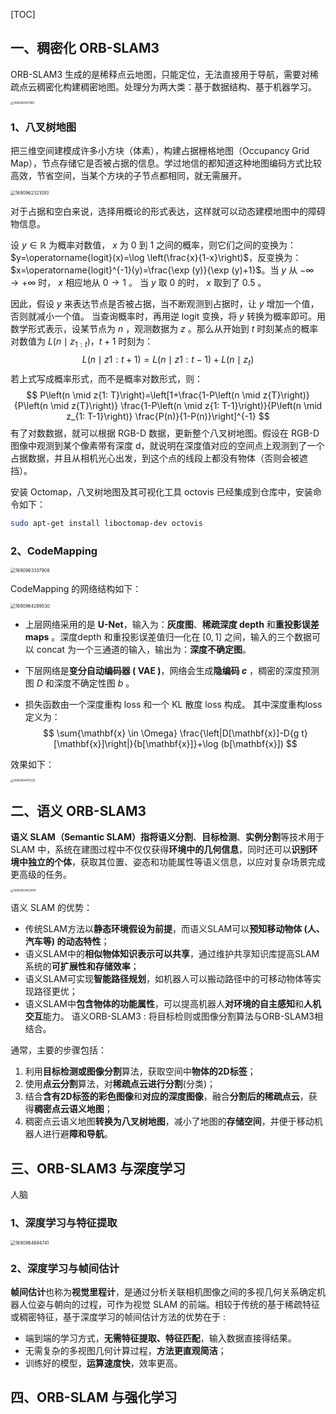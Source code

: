 [TOC]

## 一、稠密化 ORB-SLAM3

ORB-SLAM3 生成的是稀释点云地图，只能定位，无法直接用于导航，需要对稀疏点云稠密化构建稠密地图。处理分为两大类：基于数据结构、基于机器学习。

<img src="https://pic-bed-1316053657.cos.ap-nanjing.myqcloud.com/img/1690961951185.png" alt="1690961951185" style="zoom: 33%;" />

### 1、八叉树地图

把三维空间建模成许多小方块（体素），构建占据栅格地图（Occupancy Grid Map），节点存储它是否被占据的信息。学过地信的都知道这种地图编码方式比较高效，节省空间，当某个方块的子节点都相同，就无需展开。

<img src="https://pic-bed-1316053657.cos.ap-nanjing.myqcloud.com/img/1690962321093.png" alt="1690962321093" style="zoom: 50%;" />

对于占据和空白来说，选择用概论的形式表达，这样就可以动态建模地图中的障碍物信息。

设 $y \in \mathbb{R}$ 为概率对数值， $x$ 为 0 到 1 之间的概率，则它们之间的变换为：$y=\operatorname{logit}(x)=\log \left(\frac{x}{1-x}\right)$，反变换为：$x=\operatorname{logit}^{-1}(y)=\frac{\exp (y)}{\exp (y)+1}$。当 $y$ 从 $-\infty \rightarrow+\infty$ 时， $x$ 相应地从 $0 \rightarrow 1$ 。 当 $y$ 取 0 的时， $x$ 取到了 0.5 。

因此，假设 $y$ 来表达节点是否被占据，当不断观测到占据时，让 $y$ 增加一个值，否则就减小一个值。 当查询概率时，再用逆 logit 变换，将 $y$ 转换为概率即可。用数学形式表示，设某节点为 $n$ ，观测数据为 $z$ 。那么从开始到 $t$ 时刻某点的概率对数值为 $L\left(n \mid z_{1: t}\right) ， t+1$ 时刻为：
$$
L\left(n \mid z{1: t+1}\right)=L\left(n \mid z{1: t-1}\right)+L\left(n \mid z_{t}\right)
$$
若上式写成概率形式，而不是概率对数形式，则：
$$
P\left(n \mid z{1: T}\right)=\left[1+\frac{1-P\left(n \mid z{T}\right)}{P\left(n \mid z{T}\right)} \frac{1-P\left(n \mid z{1: T-1}\right)}{P\left(n \mid z_{1: T-1}\right)} \frac{P(n)}{1-P(n)}\right]^{-1}
$$
有了对数数据，就可以根据 RGB-D 数据，更新整个八叉树地图。假设在 RGB-D 图像中观测到某个像素带有深度 d，就说明在深度值对应的空间点上观测到了一个占据数据，并且从相机光心出发，到这个点的线段上都没有物体（否则会被遮挡）。

安装 Octomap，八叉树地图及其可视化工具 octovis 已经集成到仓库中，安装命令如下：

```bash
sudo apt-get install liboctomap-dev octovis
```

### 2、CodeMapping

<img src="https://pic-bed-1316053657.cos.ap-nanjing.myqcloud.com/img/1690963337908.png" alt="1690963337908" style="zoom:50%;" />

CodeMapping 的网络结构如下：

<img src="https://pic-bed-1316053657.cos.ap-nanjing.myqcloud.com/img/1690964289530.png" alt="1690964289530" style="zoom: 50%;" />

- 上层网络采用的是 **U-Net**，输入为：**灰度图**、**稀疏深度 depth** 和**重投影误差 maps** 。深度depth 和重投影误差值归一化在 $[0,1]$ 之间，输入的三个数据可以 concat 为一个三通道的输入，输出为：**深度不确定图**。

- 下层网络是**变分自动编码器 ( VAE )**，网络会生成**隐编码 $c$** ，椆密的深度预测图 $D$ 和深度不确定性图 $b$ 。

- 损失函数由一个深度重构 loss 和一个 KL 散度 loss 构成。 其中深度重构loss定义为：
  $$
  \sum{\mathbf{x} \in \Omega} \frac{\left|D[\mathbf{x}]-D{g t}[\mathbf{x}]\right|}{b[\mathbf{x}]}+\log (b[\mathbf{x}])
  $$


效果如下：

<img src="https://pic-bed-1316053657.cos.ap-nanjing.myqcloud.com/img/1690964411332.png" alt="1690964411332" style="zoom:33%;" />

## 二、语义 ORB-SLAM3

**语义 SLAM（Semantic SLAM）**指将**语义分割**、**目标检测**、**实例分割**等技术用于 SLAM 中，系统在建图过程中不仅仅获得**环境中的几何信息**，同时还可以**识别环境中独立的个体**，获取其位置、姿态和功能属性等语义信息，以应对复杂场景完成更高级的任务。

<img src="https://pic-bed-1316053657.cos.ap-nanjing.myqcloud.com/img/1690963453614.png" alt="1690963453614" style="zoom: 33%;" />

语义 SLAM 的优势：

- 传统SLAM方法以**静态环境假设为前提**，而语义SLAM可以**预知移动物体 (人、汽车等) 的动态特性**；
- 语义SLAM中的**相似物体知识表示可以共享**，通过维护共享知识库提高SLAM系统的**可扩展性和存储效率**；
- 语义SLAM可实现**智能路径规划**，如机器人可以搬动路径中的可移动物体等实现路径更优；
- 语义SLAM中**包含物体的功能属性**，可以提高机器人**对环境的自主感知**和**人机交互**能力。
  语义ORB-SLAM3 : 将目标检则或图像分割算法与ORB-SLAM3相结合。

通常，主要的步骤包括：

1. 利用**目标检测或图像分割**算法，获取空间中**物体的2D标签**；
2. 使用**点云分割**算法，对**稀疏点云进行分割**(分类)；
3. 结合**含有2D标签的彩色图像**和**对应的深度图像**，融合**分割后的稀疏点云**，获得**稠密点云语义地图**；
4. 稠密点云语义地图**转换为八叉树地图**，减小了地图的**存储空间**，并便于移动机器人进行避**障和导航**。

## 三、ORB-SLAM3 与深度学习

人脑

### 1、深度学习与特征提取

<img src="https://pic-bed-1316053657.cos.ap-nanjing.myqcloud.com/img/1690964694741.png" alt="1690964694741" style="zoom: 50%;" />

### 2、深度学习与帧间估计

**帧间估计**也称为**视觉里程计**，是通过分析关联相机图像之间的多视几何关系确定机器人位姿与朝向的过程，可作为视觉 SLAM 的前端。相较于传统的基于稀疏特征或稠密特征，基于深度学习的帧间估计方法的优势在于 :

- 端到端的学习方式，**无需特征提取、特征匹配**，输入数据直接得结果。
- 无需复杂的多视图几何计算过程，**方法更直观简洁**；
- 训练好的模型，**运算速度快**，效率更高。













## 四、ORB-SLAM 与强化学习





